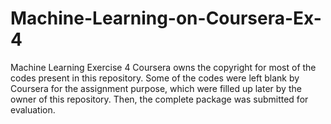 # Machine-Learning-on-Coursera-Ex-4
Machine Learning Exercise 4
Coursera owns the copyright for most of the codes present in this repository. Some of the codes were left blank by Coursera for the assignment purpose,
which were filled up later by the owner of this repository. Then, the complete package was submitted for evaluation. 
